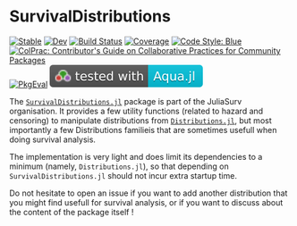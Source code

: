 # SurvivalDistributions

[![Stable](https://img.shields.io/badge/docs-stable-blue.svg)](https://JuliaSurv.github.io/SurvivalDistributions.jl/stable/)
[![Dev](https://img.shields.io/badge/docs-dev-blue.svg)](https://JuliaSurv.github.io/SurvivalDistributions.jl/dev/)
[![Build Status](https://github.com/JuliaSurv/SurvivalDistributions.jl/actions/workflows/CI.yml/badge.svg?branch=main)](https://github.com/JuliaSurv/SurvivalDistributions.jl/actions/workflows/CI.yml?query=branch%3Amain)
[![Coverage](https://codecov.io/gh/JuliaSurv/SurvivalDistributions.jl/branch/main/graph/badge.svg)](https://codecov.io/gh/JuliaSurv/SurvivalDistributions.jl)
[![Code Style: Blue](https://img.shields.io/badge/code%20style-blue-4495d1.svg)](https://github.com/invenia/BlueStyle)
[![ColPrac: Contributor's Guide on Collaborative Practices for Community Packages](https://img.shields.io/badge/ColPrac-Contributor's%20Guide-blueviolet)](https://github.com/SciML/ColPrac)
[![PkgEval](https://JuliaCI.github.io/NanosoldierReports/pkgeval_badges/S/SurvivalDistributions.svg)](https://JuliaCI.github.io/NanosoldierReports/pkgeval_badges/S/SurvivalDistributions.html)
[![Aqua](https://raw.githubusercontent.com/JuliaTesting/Aqua.jl/master/badge.svg)](https://github.com/JuliaTesting/Aqua.jl)

The [`SurvivalDistributions.jl`](https://github.com/JuliaSurv/SurvivalDistributions.jl) package is part of the JuliaSurv organisation. It provides a few utility functions (related to hazard and censoring) to manipulate distributions from [`Distributions.jl`](https://github.com/JuliaStats/Distributions.jl), but most importantly a few Distributions familieis that are sometimes usefull when doing survival analysis. 

The implementation is very light and does limit its dependencies to a minimum (namely, `Distributions.jl`), so that depending on `SurvivalDistributions.jl` should not incur extra startup time.

Do not hesitate to open an issue if you want to add another distribution that you might find usefull for survival analysis, or if you want to discuss about the content of the package itself ! 

